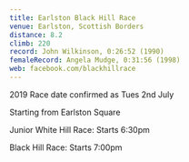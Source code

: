 ```yaml
---
title: Earlston Black Hill Race
venue: Earlston, Scottish Borders
distance: 8.2
climb: 220
record: John Wilkinson, 0:26:52 (1990)
femaleRecord: Angela Mudge, 0:31:56 (1998)
web: facebook.com/blackhillrace
---
```

2019 Race date confirmed as Tues 2nd July

Starting from Earlston Square

Junior White Hill Race: Starts 6:30pm

Black Hill Race: Starts 7:00pm
